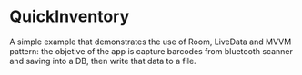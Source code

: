 # QuickInventory
 A simple example that demonstrates the use of Room, LiveData and MVVM pattern: the objetive of the app is capture barcodes from bluetooth scanner and saving into a DB, then write that data to a file.
